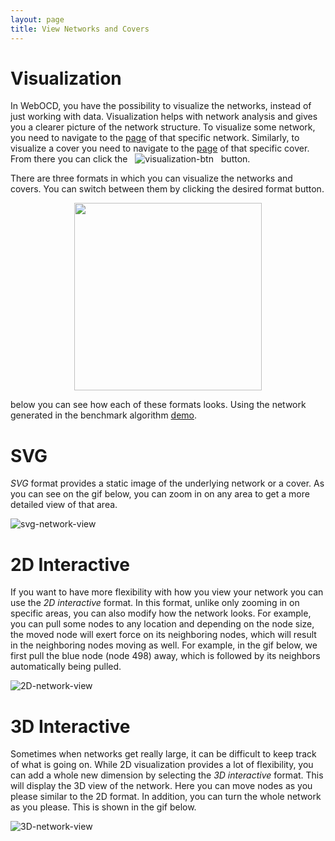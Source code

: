 ```yaml
---
layout: page
title: View Networks and Covers
---
```


# Visualization

In WebOCD, you have the possibility to visualize the networks, instead of just working with data. Visualization helps with network analysis and gives you a clearer picture of the network structure. To visualize some network, you need to navigate to the [page](/REST-OCD-Services/pages/tutorials/networks-covers-view#specific-network) of that specific network. Similarly, to visualize a cover you need to navigate to the [page](/REST-OCD-Services/pages/tutorials/networks-covers-view#specific-cover) of that specific cover. From there you can click the &nbsp;  ![visualization-btn](/REST-OCD-Services/assets/img/visualization_btn.png "Visualization Button") &nbsp; button. 

There are three formats in which you can visualize the networks and covers. You can switch between them by clicking the desired format button. 

<p align="center">
    <img height="300" src="/REST-OCD-Services/assets/img/visualization_formats_btn.png">
</p>

below you can see how each of these formats looks. Using the network generated in the benchmark algorithm [demo](/REST-OCD-Services/pages/tutorials/benchmarks#demo).

# SVG

_SVG_ format provides a static image of the underlying network or a cover. As you can see on the gif below, you can zoom in on any area to get a more detailed view of that area. 

![svg-network-view](/REST-OCD-Services/assets/gifs/svg_view.gif "Svg Network View")

# 2D Interactive

If you want to have more flexibility with how you view your network you can use the _2D interactive_ format. In this format, unlike only zooming in on specific areas, you can also modify how the network looks. For example, you can pull some nodes to any location and depending on the node size, the moved node will exert force on its neighboring nodes, which will result in the neighboring nodes moving as well. For example, in the gif below, we first pull the blue node (node 498) away, which is followed by its neighbors automatically being pulled. 

![2D-network-view](/REST-OCD-Services/assets/gifs/2D_interactive.gif "2D Network View")


# 3D Interactive

Sometimes when networks get really large, it can be difficult to keep track of what is going on. While 2D visualization provides a lot of flexibility, you can add a whole new dimension by selecting the _3D interactive_ format. This will display the 3D view of the network. Here you can move nodes as you please similar to the 2D format. In addition, you can turn the whole network as you please. This is shown in the gif below.

![3D-network-view](/REST-OCD-Services/assets/gifs/3D_interactive.gif "3D Network View")